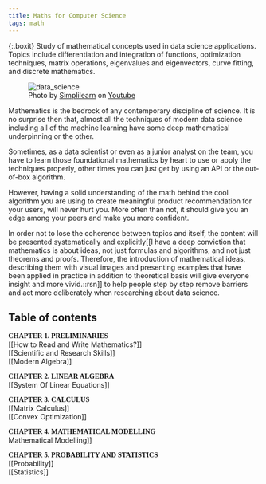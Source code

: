 ```yaml
---
title: Maths for Computer Science
tags: math
---
```


{:.boxit}
Study of mathematical concepts used in data science applications. Topics include differentiation and integration of functions, optimization techniques, matrix operations, eigenvalues and eigenvectors, curve fitting, and discrete mathematics.

<figure>
  <img src="https://i.ytimg.com/vi/X3paOmcrTjQ/maxresdefault.jpg" alt="data_science">
  <figcaption>Photo by <a href="https://www.youtube.com/channel/UCsvqVGtbbyHaMoevxPAq9Fg">Simplilearn</a> on <a href="https://www.youtube.com/watch?reload=9&v=X3paOmcrTjQ">Youtube</a></figcaption>
</figure>

Mathematics is the bedrock of any contemporary discipline of science. It is no surprise then that, almost all the techniques of modern data science including all of the machine learning have some deep mathematical underpinning or the other.

Sometimes, as a data scientist or even as a junior analyst on the team, you have to learn those foundational mathematics by heart to use or apply the techniques properly, other times you can just get by using an API or the out-of-box algorithm.

However, having a solid understanding of the math behind the cool algorithm you are using to create meaningful product recommendation for your users, will never hurt you. More often than not, it should give you an edge among your peers and make you more confident.

In order not to lose the coherence between topics and itself, the content will be presented systematically and explicitly[[I have a deep conviction that mathematics is about ideas, not just formulas and algorithms, and not just theorems and proofs. Therefore, the introduction of mathematical ideas, describing them with visual images and presenting examples that have been applied in practice in addition to theoretical basis will give everyone insight and more vivid.::rsn]] to help people step by step remove barriers and act more deliberately when researching about data science.

## Table of contents
<p class="p1"><span style="font-family:  'Charter', 'Source Serif Pro';font-weight: 600; text-transform: uppercase; ">Chapter 1. Preliminaries</span>
<br>[[How to Read and Write Mathematics?]]
<br>[[Scientific and Research Skills]]
<br>[[Modern Algebra]]</p>

<span style="font-family:  'Charter', 'Source Serif Pro';font-weight: 600; text-transform: uppercase; ">Chapter 2. Linear algebra</span>
<br> <span style="text-transform: capitalize; ">[[System of linear equations]]</span>

<span style="font-family:  'Charter', 'Source Serif Pro';font-weight: 600; text-transform: uppercase; ">Chapter 3. Calculus</span>
<br>[[Matrix Calculus]]
<br>[[Convex Optimization]]

<span style="font-family:  'Charter', 'Source Serif Pro';font-weight: 600; text-transform: uppercase; ">Chapter 4. Mathematical modelling</span>
<br>Mathematical Modelling]]

<span style="font-family:  'Charter', 'Source Serif Pro';font-weight: 600; text-transform: uppercase; ">Chapter 5. Probability and statistics</span>
<br>[[Probability]]
<br>[[Statistics]]
